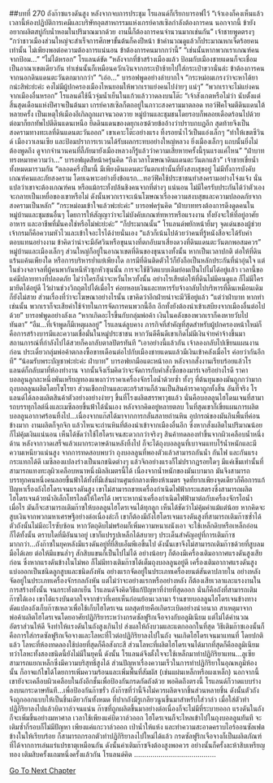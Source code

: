 ##บทที่ 270 ถังก๊าซแรงดันสูง
หลังจากจบการประชุม โรแลนด์ก็เรียกบารอฟไว้
“เจ้าเองก็คงเห็นแล้ว เวลานี้ห้องปฏิบัติการเคมีและบริษัทอุตสาหกรรมแห่งเกรย์คาสเซิลกำลังต้องการคน นอกจากนี้ ข้ายังอยากผลิตสบู่กับน้ำหอมในปริมาณมากด้วย งานนี้ก็ต้องการคนจำนวนมากเช่นกัน” เจ้าชายพูดตรงๆ “กว่าชาวเมืองส่วนใหญ่จะสำเร็จการศึกษาขั้นต้นก็คงปีหน้า ข้าคำนวณดูแล้วก็ประมาณหกเจ็ดร้อยคนเท่านั้น ไม่เพียงพอต่อความต้องการแน่นอน ข้าต้องการคนมากกว่านี้”
“เช่นนั้นหากพวกเราเกณฑ์คนจากป้อม...”
“ไม่ได้หรอก” โรแลนด์ขัด “หลังจากที่ข้าสร้างเมืองแล้ว ป้อมกับเมืองชายแดนก็จะเชื่อมเป็นอาณาเขตเดียวกัน ทำเช่นนั้นก็เหมือนควักเงินจากกระเป๋าซ้ายไปใส่กระเป๋าขวานั่นล่ะ ข้าต้องการคนจากนอกดินแดนตะวันตกมากกว่า”
“เอ่อ...” บารอฟพูดอย่างลำบากใจ “กระหม่อมเกรงว่าจะหาได้ยากน่ะสิพ่ะย่ะค่ะ คงไม่มีผู้ปกครองเมืองไหนยอมให้พวกเราแย่งคนไปง่ายๆ แน่ๆ”
“พวกเราจะไม่แย่งคนจากเมืองอื่นหรอก” โรแลนด์ใช้นิ้วจุ่มน้ำเย็นในแก้วแล้ววาดลงบนโต๊ะ “เจ้าสังเกตหรือไม่ว่า นับตั้งแต่สิ้นสุดเดือนแห่งปีศาจเป็นต้นมา เกรย์คาสเซิลก็ตกอยู่ในภาวะสงครามมาตลอด ทอว์ฟิคโจมตีดินแดนใต้หลายครั้ง เป็นเหตุให้เมืองอีเกิลถูกเผาจนวอดวาย หมู่บ้านและชุมชนโดยรอบก็พลอยเดือดร้อนไปด้วย ต่อมาก็ยกทัพไปตีดินแดนเหนือ ยึดดินแดนของดยุกเอซด้วยข้ออ้างว่าปราบกบฏอีก สุดท้ายจึงเป็นสงครามทางทะเลที่ดินแดนตะวันออก” เขาเคาะโต๊ะอย่างแรง ทิ้งรอยน้ำไว้เป็นแอ่งเล็กๆ “ทำให้เขตซีวินด์ เมืองวาเลนเซีย และป้อมปราการเรเวนได้รับผลกระทบอย่างใหญ่หลวง ยิ่งเมืองเล็กๆ แถบนั้นยิ่งไม่ต้องพูดถึง ดูจากจำนวนคนที่ลี้ภัยมายังเมืองหลวงก็รู้แล้วว่าความเสียหายครั้งนี้รุนแรงแค่ไหน”
“ฝ่าบาททรงหมายความว่า...” บารอฟผุดสีหน้าครุ่นคิด
“ถึงเวลาโฆษณาดินแดนตะวันตกแล้ว” เจ้าชายเขี่ยน้ำทั้งหมดมารวมกัน “ตลอดครึ่งปีมานี้ มีเพียงดินแดนตะวันตกเท่านั้นที่ยังสงบสุขอยู่ ไม่มีทั้งการบังคับเกณฑ์คนและภัยสงคราม โดยเฉพาะอย่างยิ่งข้อแรก...ทอว์ฟิคใช้ประชาชนทำสงครามอย่างโจ่งแจ้ง นั่นแปลว่าเขาจะต้องเกณฑ์คน หรือแม้กระทั่งปล้นชิงคนจากที่ต่างๆ แน่นอน ไม่มีใครรับประกันได้ว่าตัวเองจะกลายเป็นเหยื่อของเขาหรือไม่ ดังนั้นพวกเราจะเน้นโฆษณาเรื่องความสงบสุขและความปลอดภัยจากสงครามเป็นหลัก”
“กระหม่อมเข้าใจแล้วพ่ะย่ะค่ะ” บารอฟครุ่นคิด “ฝ่าบาททรงต้องการดึงดูดคนในหมู่บ้านและชุมชนอื่นๆ โดยการให้สัญญาว่าจะไม่บังคับเกณฑ์ทหารหรือแรงงาน ทั้งยังจะให้ที่อยู่อาศัย อาหาร และอาชีพที่มั่นคงใช่หรือไม่พ่ะย่ะค่ะ”
“ก็ประมาณนั้น” โรแลนด์พยักหน้ายิ้มๆ จุดเด่นของผู้ช่วยเจ้ากรมก็คือความหัวไวและเข้าใจอะไรได้ง่ายนั่นเอง “แล้วก็เน้นไปด้วยว่าคนที่รู้หนังสือจะได้รับค่าตอบแทนอย่างงาม ข้าคิดว่าน่าจะมีอัศวินหรือขุนนางที่ตกอับมาเสี่ยงดวงที่ดินแดนตะวันตกพอสมควร”
หมู่บ้านและเมืองเล็กๆ ส่วนใหญ่ก็อยู่ในอาณาเขตที่ดินของขุนนางทั้งนั้น หากเป็นเวลาปกติ ต่อให้ที่ดินแร้นแค้นเพียงใด หรือการบริหารย่ำแย่เพียงใด การมีที่ดินติดตัวไว้ก็ยังถือเป็นหลักประกันที่น่าอุ่นใจ แต่ในช่วงจลาจลที่ผู้คนพากันหนีหัวซุกหัวซุนนั้น การจะใช้ชีวิตแบบเดิมย่อมเป็นไปไม่ได้อยู่แล้ว เวลานี้ขอแค่มีปลายทางที่ปลอดภัย ไม่ว่าใครก็น่าจะหวั่นไหวทั้งนั้น อย่างไรเสียต่อให้ที่ดินไม่มีคนดูแล ก็ไม่มีใครมายึดได้อยู่ดี ไว้ผ่านช่วงวิกฤตไปได้เมื่อไร ค่อยหอบเงินและทหารรับจ้างกลับไปบริหารที่ดินเหมือนเดิมก็ยังไม่สาย
ส่วนเรื่องที่ว่าจะโฆษณาอย่างไรนั้น เขาคิดว่าอีกฝ่ายน่าจะมีวิธีอยู่แล้ว
“แต่ว่าฝ่าบาท หากทำเช่นนั้น พวกเราก็จะเสียค่าใช้จ่ายในการจัดการคนพวกนี้อีก อีกทั้งยังต้องนำเข้าเสบียงจากเมืองอื่นต่อไปด้วย” บารอฟพูดอย่างลังเล “หากเกิดอะไรขึ้นกับกลุ่มพ่อค้า เงินในคลังของพวกเราก็คงหายวับไปทันตา”
“อืม...ที่เจ้าพูดก็มีเหตุผลอยู่” โรแลนด์ลูบคาง ภารกิจที่สำคัญที่สุดสำหรับผู้ปกครองหน้าใหม่ก็คือการสร้างบารมีและความเชื่อมั่นในหมู่ประชาชน หากวันดีคืนดีเขาเกิดไม่มีเงินจ่ายค่าจ้างขึ้นมา สถานการณ์ที่กำลังไปได้สวยก็คงกลับตาลปัตรทันที “เอาอย่างนี้แล้วกัน เจ้าลองกลับไปเขียนแผนงานก่อน ประเดี๋ยวกลุ่มพ่อค้าตกลงซื้อขายเดือนต่อไปกับเมืองชายแดนแล้วมีเงินเข้าคลังเมื่อไร ค่อยว่ากันอีกที”
“น้อมรับพระบัญชาพ่ะย่ะค่ะ ฝ่าบาท” บารอฟยกมือแตะหน้าอก
หลังจากสั่งงานเรียบร้อยแล้วโรแลนด์ก็กลับมาที่ห้องทำงาน จากนั้นจึงเริ่มคิดว่าจะจัดการกับคำสั่งซื้อของมาร์เจอรีอย่างไรดี
ราคาบอลลูนลูกละหนึ่งพันเหรียญทองแพงกว่าราคาเครื่องจักรไอน้ำด้วยซ้ำ ทั้งๆ ที่ต้นทุนของมันถูกกว่ามาก ถุงบอลลูนผลิตโดยโซโรยา ส่วนเชือกป่านและตะกร้าสานก็ล้วนเป็นสินค้าราคาถูกทั้งสิ้น อันที่จริง โรแลนด์ได้ลองผลิตสินค้าตัวอย่างอย่างง่ายๆ ขึ้นที่โรงผลิตสรรพาวุธแล้ว นั่นคือบอลลูนไฮ​โดนเจนที่สามารถบรรทุกไลต์นิ่งและเมซีลอยขึ้นฟ้าได้นั่นเอง
หลังจากคิดอยู่หลายตลบ ในที่สุดเขาก็เขี่ยแผนการผลิตบอลลูนอากาศร้อนทิ้งไป...เนื่องจากแก๊สได้มาจากการกลั่นสลายถ่านหิน อุปกรณ์ของมันกินพื้นที่ค่อนข้างมาก งานผลิตก็จุกจิก แล้วไหนจะถ่านหินที่ต้องนำเข้าจากเมืองอื่นอีก ซึ่งหากสั่งผลิตในปริมาณน้อยก็ไม่คุ้มเงินแน่นอน เห็นได้ชัดว่าใช้ไฮโดรเจนสะดวกกว่าจริงๆ
สินค้าทดลองทำขึ้นจากผิวเคลือบน้ำหนึ่งด้าน หลังจากวาดเสร็จแล้วเผากระดาษด้านหลังทิ้งไป ก็จะได้ถุงบอลลูนที่เบาจนแทบไร้น้ำหนักและมีความเหนียวแน่นสูง จากการทดสอบพบว่า ถุงบอลลูนที่พองตัวแล้วสามารถกันน้ำ กันไฟ และกันแรงกระแทกได้ดี เมซีลองแปลงร่างเป็นนกชนิดต่างๆ แล้วจิกอย่างแรงก็ไม่ปรากฏรอยใดๆ มีแค่เข็มเท่านั้นที่สามารถแทงทะลุผิวเคลือบหนาหนึ่งมิลลิเมตรนี้ได้ เนื่องจากน้ำหนักของมันเบามาก มันจึงสามารถบรรทุกคนหนึ่งคนลอยขึ้นฟ้าได้ทั้งที่มีเส้นผ่านศูนย์กลางเพียงห้าเมตร
จุดที่ยากเพียงจุดเดียวก็คือการแก้ปัญหาเรื่องถังไฮโดรเจนแรงดันสูง
เขาไม่สามารถขายเครื่องกำเนิดไฟฟ้ากระแสตรงซึ่งสามารถผลิตไฮโดรเจนด้วยน้ำอิเล็กโทรไลต์ให้ใครได้ เพราะหากนำเครื่องกำเนิดไฟฟ้ามาต่อกับเครื่องจักรไอน้ำเมื่อไร มันก็จะสามารถเติมก๊าซให้บอลลูนไฮโดรเจนได้ทุกลูก เห็นได้ชัดว่าไม่คุ้มค่าแม้แต่น้อย หากคิดจะสูบเงินจากพวกมหาเศรษฐีอย่างต่อเนื่องล่ะก็ เขาก็ต้องมีถังไฮโดรเจนแรงดันสูงที่สามารถเติมก๊าซซ้ำได้
ตัวถังนั้นไม่มีอะไรซับซ้อน หากวัตถุดิบไม่พร้อมก็เพิ่มความหนาผนังเอา จะใช้เหล็กดิบหรือเหล็กอ่อนก็ได้ทั้งนั้น ตราบใดที่มีอันนาอยู่ เขาก็แปรรูปเหล็กได้สบายๆ ประเด็นสำคัญอยู่ที่การเติมก๊าซมากกว่า...ถังก๊าซในยุคหลังมีแรงดันอยู่ที่ยี่สิบเอ็มพีเอขึ้นไป ดังนั้นเขาจึงไม่สามารถเติมก๊าซด้วยที่สูบลมมือได้เลย ต่อให้มีแขนล่ำๆ สักสิบแขนก็เป็นไปไม่ได้ อย่างน้อยๆ ก็ต้องมีเครื่องเติมอากาศแรงดันสูงเสียก่อน ซึ่งหากแรงดันข้างในไม่พอ ก็ไม่มีทางเติมก๊าซได้เต็มถุงบอลลูนอยู่ดี
เครื่องเติมอากาศแรงดันสูงแบ่งออกเป็นชนิดลูกสูบและชนิดกังหัน อย่างแรกจัดอยู่ในประเภทเครื่องยนต์สันดาปภายใน อย่างหลังจัดอยู่ในประเภทเครื่องจักรกลกังหัน แต่ไม่ว่าจะอย่างแรกหรืออย่างหลัง ก็ต้องเสียเวลาและแรงงานในการสร้างทั้งนั้น จนกระทั่งตกเย็น โรแลนด์จึงคิดวิธีแก้ปัญหาที่ง่ายที่สุดออก นั่นก็คือถังที่สามารถเติมก๊าซได้เอง
เขาได้แรงบันดาลใจจากข่าวที่เคยเห็นก่อนย้อนเวลามา ร้านขายบอลลูนไฮโดรเจนข้างทางดัดแปลงถังเก็บก๊าซเหลวเพื่อใช้เก็บไฮโดรเจน ผลสุดท้ายคือเกิดระเบิดอย่างน่าอนาถ สาเหตุมาจากพ่อค้าผลิตไฮโดรเจนโดยอาศัยปฏิกิริยาระหว่างกรดซัลฟูริกเจือจางกับอลูมิเนียม แต่ไม่ได้คำนวณอัตราส่วนให้ดี จึงทำให้แรงดันในถังสูงเกินไป ส่งผลให้ถังบวมและแตกออกในที่สุด
วิธีเติมก๊าซเองนั้นก็คือการใส่กรดซัลฟูริกเจือจางและโลหะที่ไวต่อปฏิกิริยาลงไปในถัง จนเกิดไฮโดรเจนมาแทนที่ โดยปกติแล้ว โลหะที่ห้องทดลองใช้บ่อยที่สุดก็คือสังกะสี ส่วนโลหะที่ผลิตไฮโดรเจนได้มากที่สุดก็คืออลูมิเนียม ทว่าโลหะทั้งสองชนิดนี้ยังไม่มีในยุคนี้ ดังนั้น โรแลนด์จึงตั้งใจจะใช้เหล็กมาทำปฏิกิริยาแทน...ลูเซียสามารถแยกเหล็กซึ่งมีความบริสุทธิ์สูงได้ ส่วนปัญหาเรื่องความเร็วในการทำปฏิกิริยาในอุณหภูมิห้องนั้น ก็อาจแก้ไขได้โดยการเพิ่มความร้อนและเพิ่มพื้นที่สัมผัส (เช่นแผ่นเหล็กหรือผงเหล็ก) นอกจากนี้ เขายังจะเคลือบผิวเคลือบในถังอีกชั้นเพื่อป้องกันกรดกัดถังด้วย
พอคิดถึงตรงนี้ โรแลนด์ก็วาดแบบร่างลงบนกระดาษทันที...เพื่อป้องกันก๊าซรั่ว ถังก๊าซที่ว่านี้จึงไม่ควรผลิตจากชิ้นส่วนหลายชิ้น ดังนั้นตัวถังจึงถูกออกแบบให้เป็นชิ้นเดียวกันทั้งหมด ที่ปากถังมีรูเกลียวนูนขึ้นมาสำหรับใส่วาล์ว
เมื่อใส่ตัวทำปฏิกิริยาลงไปแล้วบิดวาล์วจนแน่น ก๊าซที่ถูกผลิตขึ้นมาอย่างต่อเนื่องก็จะไม่มีที่ระบายออก แรงดันในถังก็จะเพิ่มขึ้นอย่างมหาศาล เวลาใช้เพียงแค่บิดวาล์วออก ไฮโดรเจนก็จะไหลเข้าไปในถุงบอลลูนทันที จะเติมซ้ำกี่รอบก็ไม่มีปัญหา เพียงแค่แกะวาล์วออก เป่าน้ำให้แห้ง และทำความสะอาดคราบไอร์ออนซัลเฟตข้างในให้เรียบร้อย ก็สามารถกรอกตัวทำปฏิกิริยาลงไปใหม่ได้แล้ว
กรดซัลฟูริกเจือจางก็เป็นผลิตภัณฑ์ที่ได้จากการเล่นแร่แปรธาตุเหมือนกัน ดังนั้นค่าเติมก๊าซจึงต้องสูงพอควร
อย่างนั้นก็ครั้งละห้าสิบเหรียญทอง เติมสิบครั้งแถมหนึ่งครั้งแล้วกัน โรแลนด์คิด
........................................






[Go To Next Chapter]( ./183.md)